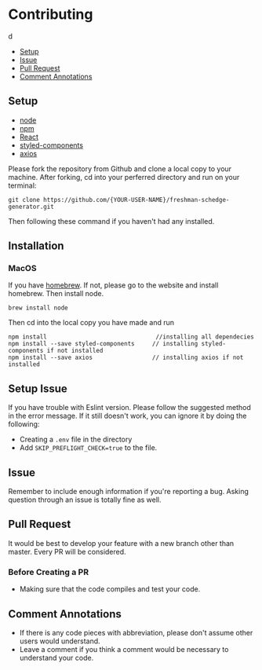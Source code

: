 # Contributing
d
- [Setup](#Setup)
- [Issue](#issue)
- [Pull Request](#request)
- [Comment Annotations](#comment-annotations)

## Setup
- [node](https://github.com/nodejs/node.git)
- [npm](https://github.com/npm)
- [React](https://reactjs.org/)
- [styled-components](https://styled-components.com/)
- [axios](https://github.com/axios/axios)

Please fork the repository from Github and clone a local copy to your machine. After forking, cd into your perferred directory and run on your terminal:

```
git clone https://github.com/{YOUR-USER-NAME}/freshman-schedge-generator.git
```

Then following these command if you haven't had any installed.

## Installation

### MacOS
If you have [homebrew](https://brew.sh/). If not, please go to the website and install homebrew. Then install node.

```
brew install node
```

Then cd into the local copy you have made and run
```
npm install                               //installing all dependecies
npm install --save styled-components     // installing styled-components if not installed
npm install --save axios                 // installing axios if not installed
```

## Setup Issue
If you have trouble with Eslint version. Please follow the suggested method in the error message. If it still doesn't work, you can ignore it by doing the following:
- Creating a `.env` file in the directory
- Add `SKIP_PREFLIGHT_CHECK=true` to the file.


## Issue
Remember to include enough information if you're reporting a bug.
Asking question through an issue is totally fine as well.

## Pull Request
It would be best to develop your feature with a new branch other than master.
Every PR will be considered.

### Before Creating a PR
- Making sure that the code compiles and test your code.

## Comment Annotations
- If there is any code pieces with abbreviation, please don't assume other users would understand.
- Leave a comment if you think a comment would be necessary to understand your code.
